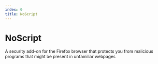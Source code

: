 ```yaml
---
index: 0
title: NoScript
---
```

# NoScript

A security add-on for the Firefox browser that protects you from malicious programs that might be present in unfamiliar webpages